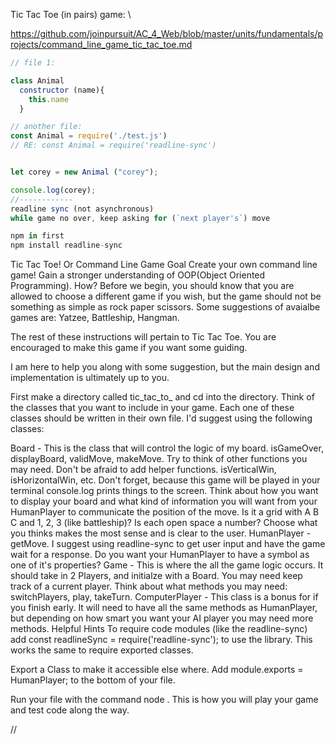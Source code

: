 Tic Tac Toe (in pairs) game: \

https://github.com/joinpursuit/AC_4_Web/blob/master/units/fundamentals/projects/command_line_game_tic_tac_toe.md


```js
// file 1:

class Animal
  constructor (name){
    this.name
  }

// another file:
const Animal = require('./test.js')
// RE: const Animal = require('readline-sync')


let corey = new Animal ("corey");

console.log(corey);
//------------
readline sync (not asynchronous)
while game no over, keep asking for (`next player's`) move

npm in first
npm install readline-sync

```

Tic Tac Toe! Or Command Line Game
Goal
Create your own command line game!
Gain a stronger understanding of OOP(Object Oriented Programming).
How?
Before we begin, you should know that you are allowed to choose a different game if you wish, but the game should not be something as simple as rock paper scissors. Some suggestions of avaialbe games are: Yatzee, Battleship, Hangman.

The rest of these instructions will pertain to Tic Tac Toe. You are encouraged to make this game if you want some guiding.

I am here to help you along with some suggestion, but the main design and implementation is ultimately up to you.

First make a directory called tic_tac_to_ and cd into the directory. Think of the classes that you want to include in your game. Each one of these classes should be written in their own file. I'd suggest using the following classes:

Board - This is the class that will control the logic of my board. isGameOver, displayBoard, validMove, makeMove. Try to think of other functions you may need. Don't be afraid to add helper functions. isVerticalWin, isHorizontalWin, etc. Don't forget, because this game will be played in your terminal console.log prints things to the screen. Think about how you want to display your board and what kind of information you will want from your HumanPlayer to communicate the position of the move. Is it a grid with A B C and 1, 2, 3 (like battleship)? Is each open space a number? Choose what you thinks makes the most sense and is clear to the user.
HumanPlayer - getMove. I suggest using readline-sync to get user input and have the game wait for a response. Do you want your HumanPlayer to have a symbol as one of it's properties?
Game - This is where the all the game logic occurs. It should take in 2 Players, and initialze with a Board. You may need keep track of a current player. Think about what methods you may need: switchPlayers, play, takeTurn.
ComputerPlayer - This class is a bonus for if you finish early. It will need to have all the same methods as HumanPlayer, but depending on how smart you want your AI player you may need more methods.
Helpful Hints
To require code modules (like the readline-sync) add const readlineSync = require('readline-sync'); to use the library. This works the same to require exported classes.

Export a Class to make it accessible else where. Add module.exports = HumanPlayer; to the bottom of your file.

Run your file with the command node <file name>. This is how you will play your game and test code along the way.





//
